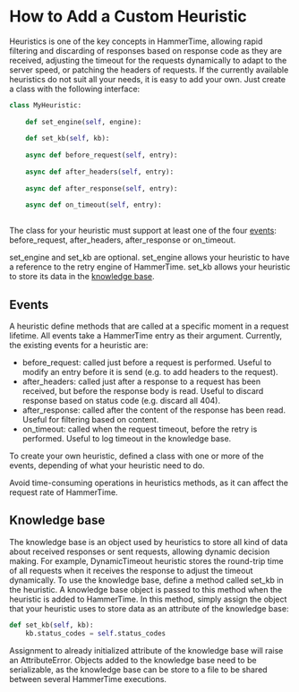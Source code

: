 # How to Add a Custom Heuristic

Heuristics is one of the key concepts in HammerTime, allowing rapid filtering and discarding of responses based on 
response code as they are received, adjusting the timeout for the requests dynamically to adapt to the server speed, or 
patching the headers of requests. If the currently available heuristics do not suit all your needs, it is easy to add 
your own. Just create a class with the following interface:

```python
class MyHeuristic:
    
    def set_engine(self, engine):
        
    def set_kb(self, kb):
    
    async def before_request(self, entry):
    
    async def after_headers(self, entry):
    
    async def after_response(self, entry):
    
    async def on_timeout(self, entry):
        
```

The class for your heuristic must support at least one of the four [events](#events): before_request, after_headers, 
after_response or on_timeout.

set_engine and set_kb are optional. set_engine allows your heuristic to have a reference to the retry engine of 
HammerTime. set_kb allows your heuristic to store its data in the [knowledge base](#knowledge-base).


## Events

A heuristic define methods that are called at a specific moment in a request lifetime. All events take a HammerTime
entry as their argument. Currently, the existing events for a heuristic are:

* before_request: called just before a request is performed. Useful to modify an entry before it is send (e.g. to add 
                  headers to the request).
* after_headers: called just after a response to a request has been received, but before the response body is read. 
                 Useful to discard response based on status code (e.g. discard all 404).
* after_response: called after the content of the response has been read. Useful for filtering based on content.
* on_timeout: called when the request timeout, before the retry is performed. Useful to log timeout in the knowledge 
              base.

To create your own heuristic, defined a class with one or more of the events, depending of what your heuristic need 
to do.

Avoid time-consuming operations in heuristics methods, as it can affect the request rate of HammerTime.


## Knowledge base

The knowledge base is an object used by heuristics to store all kind of data about received responses or sent requests, 
allowing dynamic decision making. For example, DynamicTimeout heuristic stores the round-trip time of all requests 
when it receives the response to adjust the timeout dynamically. To use the knowledge base, define a method called 
set_kb in the heuristic. A knowledge base object is passed to this method when the heuristic is added to HammerTime. In
this method, simply assign the object that your heuristic uses to store data as an attribute of the knowledge base:
```python
def set_kb(self, kb):
    kb.status_codes = self.status_codes
```
Assignment to already initialized attribute of the knowledge base will raise an AttributeError.
Objects added to the knowledge base need to be serializable, as the knowledge base can be store to a file to be shared 
between several HammerTime executions.
